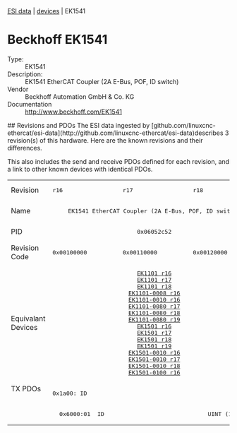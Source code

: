 <div class="nav"><a href="/esi-data">ESI data</a> | <a href="/esi-data/devices">devices</a> | EK1541</div>

#  Beckhoff EK1541

<dl>
  <dt>Type:</dt><dd>EK1541</dd>
  <dt>Description:</dt><dd>EK1541 EtherCAT Coupler (2A E-Bus, POF, ID switch)</dd>
  <dt>Vendor</dt><dd>Beckhoff Automation GmbH & Co. KG</dd>
  <dt>Documentation</dt><dd><a href="http://www.beckhoff.com/EK1541">http://www.beckhoff.com/EK1541</a></dd>
</dl>
## Revisions and PDOs
The ESI data ingested by [github.com/linuxcnc-ethercat/esi-data](http://github.com/linuxcnc-ethercat/esi-data)describes 3 revision(s) of this hardware.  Here are the known revisions and their differences.

This also includes the send and receive PDOs defined for each revision, and a link to other known devices with identical PDOs.

<table>
<tr >
<td class="first">Revision</td>
<td ><pre>r16</pre></td>
<td ><pre>r17</pre></td>
<td ><pre>r18</pre></td>
</tr>
<tr >
<td class="first">Name</td>
<td  colspan=3 align="center"><pre>EK1541 EtherCAT Coupler (2A E-Bus, POF, ID switch)</pre></td>
</tr>
<tr >
<td class="first">PID</td>
<td  colspan=3 align="center"><pre>0x06052c52</pre></td>
</tr>
<tr >
<td class="first">Revision Code</td>
<td ><pre>0x00100000</pre></td>
<td ><pre>0x00110000</pre></td>
<td ><pre>0x00120000</pre></td>
</tr>
<tr >
<td class="first">Equivalant Devices</td>
<td  colspan=3 align="center"><pre><a href="EK1101">EK1101 r16</a><br/><a href="EK1101">EK1101 r17</a><br/><a href="EK1101">EK1101 r18</a><br/><a href="EK1101-0008">EK1101-0008 r16</a><br/><a href="EK1101-0010">EK1101-0010 r16</a><br/><a href="EK1101-0080">EK1101-0080 r17</a><br/><a href="EK1101-0080">EK1101-0080 r18</a><br/><a href="EK1101-0080">EK1101-0080 r19</a><br/><a href="EK1501">EK1501 r16</a><br/><a href="EK1501">EK1501 r17</a><br/><a href="EK1501">EK1501 r18</a><br/><a href="EK1501">EK1501 r19</a><br/><a href="EK1501-0010">EK1501-0010 r16</a><br/><a href="EK1501-0010">EK1501-0010 r17</a><br/><a href="EK1501-0010">EK1501-0010 r18</a><br/><a href="EK1501-0100">EK1501-0100 r16</a></pre></td>
</tr>
<tr class="txpdo pdosection">
<td class="first" rowspan=2 valign=top>TX PDOs</td>
<td colspan=3 align="left"><pre>0x1a00: ID</pre></td>
<td></td>
</tr>
<tr class="txpdo">
<td  colspan=3 align="left"><pre>  0x6000:01  ID                              UINT (16 bits)</pre></td>
</tr>
</table>
